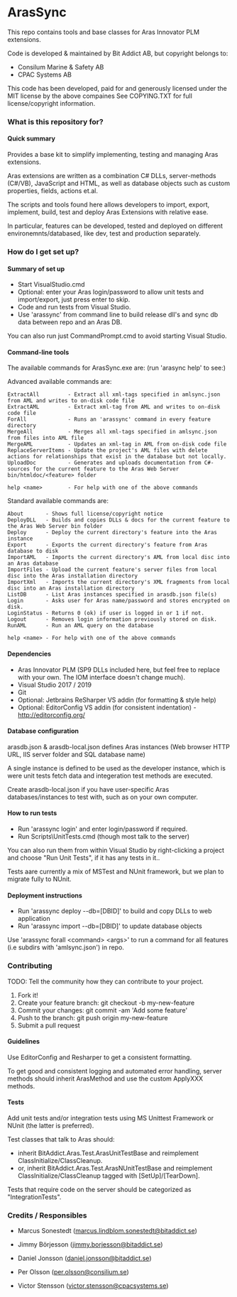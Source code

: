 # ArasSync #

This repo contains tools and base classes for Aras Innovator PLM extensions.

Code is developed & maintained by Bit Addict AB, but copyright belongs to:

* Consilum Marine & Safety AB
* CPAC Systems AB

This code has been developed, paid for and generously licensed under the MIT license by the above compaines
See COPYING.TXT for full license/copyright information.

### What is this repository for? ###

#### Quick summary

Provides a base kit to simplify implementing, testing and managing Aras extensions.

Aras extensions are written as a combination C# DLLs, server-methods (C#/VB), JavaScript and HTML,
as well as database objects such as custom properties, fields, actions et.al.

The scripts and tools found here allows developers to import, export, implement,
build, test and deploy Aras Extensions with relative ease.

In particular, features can be developed, tested and deployed on different environemnts/databased,
like dev, test and production separately.

### How do I get set up? ###

#### Summary of set up

 * Start VisualStudio.cmd
 * Optional: enter your Aras login/password to allow unit tests and import/export, just press enter to skip.
 * Code and run tests from Visual Studio.
 * Use 'arassync' from command line to build release dll's and sync db data between repo and an Aras DB.

You can also run just CommandPrompt.cmd to avoid starting Visual Studio.

#### Command-line tools

The available commands for ArasSync.exe are: (run 'arasync help' to see:)

Advanced available commands are:

    ExtractAll         - Extract all xml-tags specified in amlsync.json from AML and writes to on-disk code file
    ExtractAML         - Extract xml-tag from AML and writes to on-disk code file
    ForAll             - Runs an 'arassync' command in every feature directory
    MergeAll           - Merges all xml-tags specified in amlsync.json from files into AML file
    MergeAML           - Updates an xml-tag in AML from on-disk code file
    ReplaceServerItems - Update the project's AML files with delete actions for relationships that exist in the database but not locally.
    UploadDoc          - Generates and uploads documentation from C#-sources for the current feature to the Aras Web Server bin/htmldoc/<feature> folder

    help <name>        - For help with one of the above commands

Standard available commands are:

    About       - Shows full license/copyright notice
    DeployDLL   - Builds and copies DLLs & docs for the current feature to the Aras Web Server bin folder
    Deploy      - Deploy the current directory's feature into the Aras instance
    Export      - Exports the current directory's feature from Aras database to disk
    ImportAML   - Imports the current directory's AML from local disc into an Aras database
    ImportFiles - Upload the current feature's server files from local disc into the Aras installation directory
    ImportXml   - Imports the current directory's XML fragments from local disc into an Aras installation directory
    ListDB      - List Aras instances specified in arasdb.json file(s)
    Login       - Asks user for Aras name/password and stores encrypted on disk.
    LoginStatus - Returns 0 (ok) if user is logged in or 1 if not.
    Logout      - Removes login information previously stored on disk.
    RunAML      - Run an AML query on the database

    help <name> - For help with one of the above commands

#### Dependencies

 * Aras Innovator PLM (SP9 DLLs included here, but feel free to replace with your own. The IOM interface doesn't change much).
 * Visual Studio 2017 / 2019
 * Git
 * Optional: Jetbrains ReSharper VS addin (for formatting & style help)
 * Optional: EditorConfig VS addin (for consistent indentation)  - http://editorconfig.org/

#### Database configuration

arasdb.json & arasdb-local.json defines Aras instances (Web browser HTTP URL, IIS server folder and SQL database name)

A single instance is defined to be used as the developer instance,
which is were unit tests fetch data and integeration test methods are executed.

Create arasdb-local.json if you have user-specific Aras databases/instances to test with, such as on your own computer.

#### How to run tests

 * Run 'arassync login' and enter login/password if required.
 * Run Scripts\UnitTests.cmd (though most talk to the server)

You can also run them from within Visual Studio by right-clicking a project and choose "Run Unit Tests", if it has any tests in it..

Tests aare currently a mix of MSTest and NUnit framework, but we plan to migrate fully to NUnit.

#### Deployment instructions

 * Run 'arassync deploy --db=[DBID]' to build and copy DLLs to web application
 * Run 'arassync import --db=[DBID]' to update database objects

 Use 'arassync forall \<command> \<args>' to run a command for all features (i.e subdirs with 'amlsync.json') in repo.

### Contributing

TODO: Tell the community how they can contribute to your project.

1. Fork it!
2. Create your feature branch: git checkout -b my-new-feature
3. Commit your changes: git commit -am 'Add some feature'
4. Push to the branch: git push origin my-new-feature
5. Submit a pull request

#### Guidelines

Use EditorConfig and Resharper to get a consistent formatting.

To get good and consistent logging and automated error handling, server methods should
inherit ArasMethod and use the custom ApplyXXX methods.

#### Tests

Add unit tests and/or integration tests using MS Unittest Framework or NUnit (the latter is preferred).

Test classes that talk to Aras should:

* inherit BitAddict.Aras.Test.ArasUnitTestBase and reimplement ClassInitialize/ClassCleanup.
* or, inherit BitAddict.Aras.Test.ArasNUnitTestBase and reimplement ClassInitialize/ClassCleanup tagged with [SetUp]/[TearDown].

Tests that require code on the server should be categorized as "IntegrationTests".


### Credits / Responsibles ###

* Marcus Sonestedt (marcus.lindblom.sonestedt@bitaddict.se)
* Jimmy Börjesson (jimmy.borjesson@bitaddict.se)
* Daniel Jonsson (daniel.jonsson@bitaddict.se)

* Per Olsson (per.olsson@consilium.se)
* Victor Stensson (victor.stensson@cpacsystems.se)
